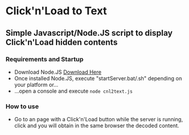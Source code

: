 # Click'n'Load to Text
## Simple Javascript/Node.JS script to display Click'n'Load hidden contents 

### Requirements and Startup
- Download Node.JS [Download Here](https://nodejs.org/en/download/ "Node.JS Download")
- Once installed Node.JS, execute "startServer.bat/.sh" depending on your platform or...
- ...open a console and execute `node cnl2text.js`

### How to use
- Go to an page with a Click'n'Load button while the server is running, click and you will obtain in the same browser the decoded content.